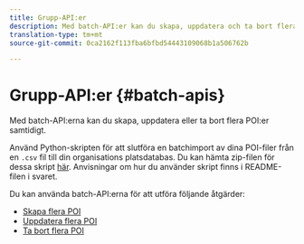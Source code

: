```yaml
---
title: Grupp-API:er
description: Med batch-API:er kan du skapa, uppdatera och ta bort flera POI:er.
translation-type: tm+mt
source-git-commit: 0ca2162f113fba6bfbd54443109068b1a506762b

---
```



# Grupp-API:er {#batch-apis}

Med batch-API:erna kan du skapa, uppdatera eller ta bort flera POI:er samtidigt.

Använd Python-skripten för att slutföra en batchimport av dina POI-filer från en `.csv` fil till din organisations platsdatabas. Du kan hämta zip-filen för dessa skript [här](https://github.com/adobe/places-scripts). Anvisningar om hur du använder skript finns i README-filen i svaret.

Du kan använda batch-API:erna för att utföra följande åtgärder:

* [Skapa flera POI](/help/web-service-api/api-usage/manage-pois/batch-apis/create-multiple-pois.md)
* [Uppdatera flera POI](/help/web-service-api/api-usage/manage-pois/batch-apis/update-multiple-pois.md)
* [Ta bort flera POI](/help/web-service-api/api-usage/manage-pois/batch-apis/delete-multiple-pois.md)
